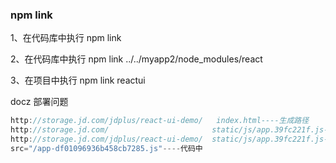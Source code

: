 ### npm link

1、在代码库中执行 npm link

2、在代码库中执行 npm link ../../myapp2/node_modules/react

3、在项目中执行 npm link reactui

docz 部署问题

```js
http://storage.jd.com/jdplus/react-ui-demo/   index.html----生成路径
http://storage.jd.com/                       static/js/app.39fc221f.js----要求路径
http://storage.jd.com/jdplus/react-ui-demo/  static/js/app.39fc221f.js----生成路径
src="/app-df01096936b458cb7285.js"----代码中
```